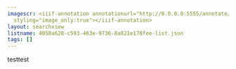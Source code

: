```yaml
---
imagescr: <iiif-annotation annotationurl="http://0.0.0.0:5555/annotate/annotations/4058a628-c593-463e-9736-8a821e178fee-10.json"
  styling="image_only:true"></iiif-annotation>
layout: searchview
listname: 4058a628-c593-463e-9736-8a821e178fee-list.json
tags: []
---
```

testtest
